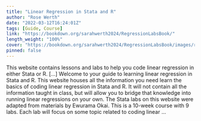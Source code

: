 ```yaml
---
title: "Linear Regression in Stata and R"
author: "Rose Werth"
date: "2022-03-12T16:24:01Z"
tags: [Guide, Course]
link: "https://bookdown.org/sarahwerth2024/RegressionLabsBook/"
length_weight: "100%"
cover: "https://bookdown.org/sarahwerth2024/RegressionLabsBook/images/rw.png"
pinned: false
---
```


This website contains lessons and labs to help you code linear regression in either Stata or R. [...] Welcome to your guide to learning linear regression in Stata and R. This website houses all the information you need learn the basics of coding linear regression in Stata and R. It will not contain all the information taught in class, but will allow you to bridge that knowledge into running linear regressions on your own. The Stata labs on this website were adapted from materials by Ewurama Okai. This is a 10-week course with 9 labs. Each lab will focus on some topic related to coding linear ...
